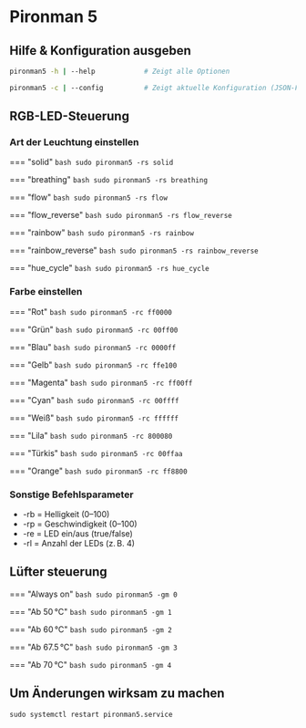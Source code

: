 # Pironman 5

## Hilfe & Konfiguration ausgeben

```bash
pironman5 -h | --help            # Zeigt alle Optionen
```

```bash
pironman5 -c | --config          # Zeigt aktuelle Konfiguration (JSON-Format)
```

## RGB-LED-Steuerung

### Art der Leuchtung einstellen

=== "solid"
    ```bash
    sudo pironman5 -rs solid
    ```

=== "breathing"
    ```bash
    sudo pironman5 -rs breathing
    ```

=== "flow"
    ```bash
    sudo pironman5 -rs flow
    ```

=== "flow_reverse"
    ```bash
    sudo pironman5 -rs flow_reverse
    ```

=== "rainbow"
    ```bash
    sudo pironman5 -rs rainbow
    ```

=== "rainbow_reverse"
    ```bash
    sudo pironman5 -rs rainbow_reverse
    ```

=== "hue_cycle"
    ```bash
    sudo pironman5 -rs hue_cycle
    ```

### Farbe einstellen

=== "Rot"
    ```bash
    sudo pironman5 -rc ff0000
    ```

=== "Grün"
    ```bash
    sudo pironman5 -rc 00ff00
    ```

=== "Blau"
    ```bash
    sudo pironman5 -rc 0000ff
    ```

=== "Gelb"
    ```bash
    sudo pironman5 -rc ffe100
    ```

=== "Magenta"
    ```bash
    sudo pironman5 -rc ff00ff
    ```

=== "Cyan"
    ```bash
    sudo pironman5 -rc 00ffff
    ```

=== "Weiß"
    ```bash
    sudo pironman5 -rc ffffff
    ```

=== "Lila"
    ```bash
    sudo pironman5 -rc 800080
    ```

=== "Türkis"
    ```bash
    sudo pironman5 -rc 00ffaa
    ```

=== "Orange"
    ```bash
    sudo pironman5 -rc ff8800
    ```

### Sonstige Befehlsparameter

- -rb = Helligkeit (0–100)
- -rp = Geschwindigkeit (0–100)
- -re = LED ein/aus (true/false)
- -rl = Anzahl der LEDs (z. B. 4)

## Lüfter steuerung

=== "Always on"
    ```bash
    sudo pironman5 -gm 0
    ```

=== "Ab 50 °C"
    ```bash
    sudo pironman5 -gm 1
    ```

=== "Ab 60 °C"
    ```bash
    sudo pironman5 -gm 2
    ```

=== "Ab 67.5 °C"
    ```bash
    sudo pironman5 -gm 3
    ```

=== "Ab 70 °C"
    ```bash
    sudo pironman5 -gm 4
    ```

## Um Änderungen wirksam zu machen

```cli
sudo systemctl restart pironman5.service
```
